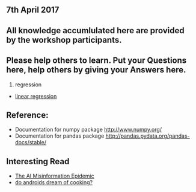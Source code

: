 ## 7th April 2017

## All knowledge accumlulated here are provided by the workshop participants.

## Please help others to learn. Put your **Questions** here, help others by giving your **Answers** here.
1. regression
  - [linear regression](http://nbviewer.jupyter.org/github/justmarkham/DAT4/blob/master/notebooks/08_linear_regression.ipynb)

## Reference:
- Documentation for numpy package http://www.numpy.org/ 
- Documentation for pandas package http://pandas.pydata.org/pandas-docs/stable/

## Interesting Read
- [The AI Misinformation Epidemic](http://approximatelycorrect.com/2017/03/28/the-ai-misinformation-epidemic/)
- [do androids dream of cooking?](https://gist.github.com/nylki/1efbaa36635956d35bcc)

